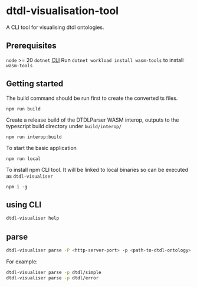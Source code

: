 # dtdl-visualisation-tool

A CLI tool for visualising dtdl ontologies.

## Prerequisites

`node` >= 20
`dotnet` [CLI](https://learn.microsoft.com/en-us/dotnet/core/install/)
Run `dotnet workload install wasm-tools` to install `wasm-tools`

## Getting started

The build command should be run first to create the converted ts files.

```shell
npm run build
```

Create a release build of the DTDLParser WASM interop, outputs to the typescript build directory under `build/interop/`

```shell
npm run interop:build
```

To start the basic application

```shell
npm run local
```

To install npm CLI tool. It will be linked to local binaries so can be executed as `dtdl-visualiser`

```shell
npm i -g
```

## using CLI

```sh
dtdl-visualiser help
```

## parse

```sh
dtdl-visualiser parse -P <http-server-port> -p <path-to-dtdl-ontology>
```

For example:

```sh
dtdl-visualiser parse -p dtdl/simple
dtdl-visualiser parse -p dtdl/error
```
